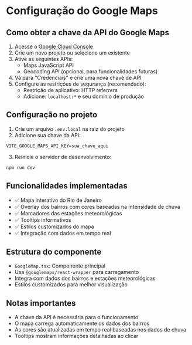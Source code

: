 # Configuração do Google Maps

## Como obter a chave da API do Google Maps

1. Acesse o [Google Cloud Console](https://console.cloud.google.com/)
2. Crie um novo projeto ou selecione um existente
3. Ative as seguintes APIs:
   - Maps JavaScript API
   - Geocoding API (opcional, para funcionalidades futuras)
4. Vá para "Credenciais" e crie uma nova chave de API
5. Configure as restrições de segurança (recomendado):
   - Restrição de aplicativo: HTTP referrers
   - Adicione: `localhost:*` e seu domínio de produção

## Configuração no projeto

1. Crie um arquivo `.env.local` na raiz do projeto
2. Adicione sua chave da API:

```env
VITE_GOOGLE_MAPS_API_KEY=sua_chave_aqui
```

3. Reinicie o servidor de desenvolvimento:

```bash
npm run dev
```

## Funcionalidades implementadas

- ✅ Mapa interativo do Rio de Janeiro
- ✅ Overlay dos bairros com cores baseadas na intensidade de chuva
- ✅ Marcadores das estações meteorológicas
- ✅ Tooltips informativos
- ✅ Estilos customizados do mapa
- ✅ Integração com dados em tempo real

## Estrutura do componente

- `GoogleMap.tsx`: Componente principal
- Usa `@googlemaps/react-wrapper` para carregamento
- Integra com dados dos bairros e estações meteorológicas
- Estilos customizados para melhor visualização

## Notas importantes

- A chave da API é necessária para o funcionamento
- O mapa carrega automaticamente os dados dos bairros
- As cores são atualizadas em tempo real baseadas nos dados de chuva
- Tooltips mostram informações detalhadas ao clicar
